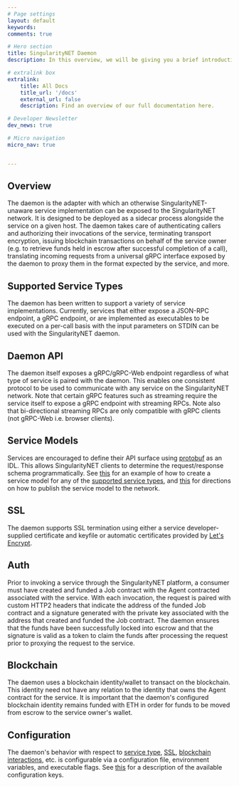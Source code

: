 ```yaml
---
# Page settings
layout: default
keywords:
comments: true

# Hero section
title: SingularityNET Daemon
description: In this overview, we will be giving you a brief introduction to the SingularityNET Daemon.

# extralink box
extralink:
    title: All Docs
    title_url: '/docs'
    external_url: false
    description: Find an overview of our full documentation here.

# Developer Newsletter
dev_news: true

# Micro navigation
micro_nav: true


---
```


## Overview

The daemon is the adapter with which an otherwise SingularityNET-unaware service implementation can be exposed to the SingularityNET network. It is designed to be deployed as a sidecar process alongside the service on a given host. The daemon takes care of authenticating callers and authorizing their invocations of the service, terminating transport encryption, issuing blockchain transactions on behalf of the service owner (e.g. to retrieve funds held in escrow after successful completion of a call), translating incoming requests from a universal gRPC interface exposed by the daemon to proxy them in the format expected by the service, and more.

## Supported Service Types

The daemon has been written to support a variety of service implementations. Currently, services that either expose a JSON-RPC endpoint, a gRPC endpoint, or are implemented as executables to be executed on a per-call basis with the input parameters on STDIN can be used with the SingularityNET daemon.

## Daemon API

The daemon itself exposes a gRPC/gRPC-Web endpoint regardless of what type of service is paired with the daemon. This enables one consistent protocol to be used to communicate with any service on the SingularityNET network. Note that certain gRPC features such as streaming require the service itself to expose a gRPC endpoint with streaming RPCs. Note also that bi-directional streaming RPCs are only compatible with gRPC clients (not gRPC-Web i.e. browser clients).

## Service Models

Services are encouraged to define their API surface using [protobuf](https://developers.google.com/protocol-buffers/docs/reference/proto3-spec#service_definition) as an IDL. This allows SingularityNET clients to determine the request/response schema programmatically. See [this](/docs/all/platform-how-tos#create-a-service-model) for an example of how to create a service model for any of the [supported service types](#supported-service-types), and [this](/docs/all/platform-how-tos#publish-service-metadata) for directions on how to publish the service model to the network.

## SSL

The daemon supports SSL termination using either a service developer-supplied certificate and keyfile or automatic certificates provided by [Let's Encrypt](https://letsencrypt.org/).

## Auth

Prior to invoking a service through the SingularityNET platform, a consumer must have created and funded a Job contract with the Agent contracted associated with the service. With each invocation, the request is paired with custom HTTP2 headers that indicate the address of the funded Job contract and a signature generated with the private key associated with the address that created and funded the Job contract. The daemon ensures that the funds have been successfully locked into escrow and that the signature is valid as a token to claim the funds after processing the request prior to proxying the request to the service.

## Blockchain

The daemon uses a blockchain identity/wallet to transact on the blockchain. This identity need not have any relation to the identity that owns the Agent contract for the service. It is important that the daemon's configured blockchain identity remains funded with ETH in order for funds to be moved from escrow to the service owner's wallet.

## Configuration

The daemon's behavior with respect to [service type](#supported-service-types), [SSL](#ssl), [blockchain interactions](#blockchain), etc. is configurable via a configuration file, environment variables, and executable flags. See [this](/docs/all/platform-how-tos#configure-singularitynet-daemon) for a description of the available configuration keys.
